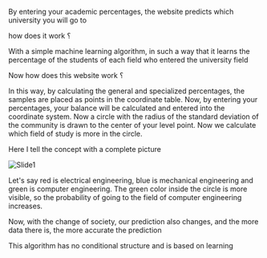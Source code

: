 By entering your academic percentages, the website predicts which university you will go to 

how does it work ؟

With a simple machine learning algorithm, in such a way that it learns the percentage of the students of each field who entered the university field

Now how does this website work ؟ 

In this way, by calculating the general and specialized percentages, the samples are placed as points in the coordinate table.
Now, by entering your percentages, your balance will be calculated and entered into the coordinate system.
Now a circle with the radius of the standard deviation of the community is drawn to the center of your level point.
Now we calculate which field of study is more in the circle.

Here I tell the concept with a complete picture

![Slide1](https://github.com/user-attachments/assets/512c0b9a-24f0-4fda-934d-ba79920cb5fe)

Let's say red is electrical engineering, blue is mechanical engineering and green is computer engineering. 
The green color inside the circle is more visible, so the probability of going to the field of computer engineering increases.

Now, with the change of society, our prediction also changes, and the more data there is, the more accurate the prediction

This algorithm has no conditional structure and is based on learning
